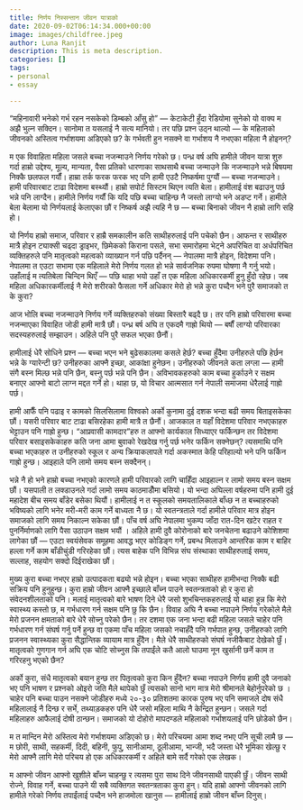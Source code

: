 ```yaml
---
title: निर्णय निस्सन्तान जीवन यात्राको
date: 2020-09-02T06:14:34.000+00:00
image: images/childfree.jpeg
author: Luna Ranjit
description: This is meta description.
categories: []
tags:
- personal
- essay

---
```

“महिनावारी भनेको गर्भ रहन नसकेको डिम्बको आँसु हो” — केटाकेटी हुँदा रेडियोमा सुनेको यो वाक्य म अझै भुल्न सक्दिन। सानोमा त यसलाई नै सत्य मानियो। तर पछि प्रश्न उठ्न थाल्यो — के महिलाको जीवनको अस्तित्व गर्भाशयमा अडिएको छ? के गर्भवती हुन नसक्ने वा गर्भाशय नै नभएका महिला नै होइनन्?

म एक विवाहिता महिला जसले बच्चा नजन्माउने निर्णय गरेको छ। पन्ध्र वर्ष अघि हामीले जीवन यात्रा शुरु गर्दा हाम्रो उद्देश्य, मूल्य, मान्यता, पैसा प्रतिको धारणाका साथसाथै बच्चा जन्माउने कि नजन्माउने भन्ने बिषयमा निक्कै छलफल गर्यौं। हाम्रा तर्क फरक फरक भए पनि हामी एउटै निष्कर्षमा पुग्यौं — बच्चा नजन्माउने। हामी परिवारबाट टाढा विदेशमा बस्थ्यौं। हाम्रो सपोर्ट सिस्टम थिएन त्यति बेला। हामीलाई वंश बढाउनु पर्छ भन्ने पनि लाग्दैन। हामीले निर्णय गर्यौं कि यदि पछि बच्चा चाहिन्छ नै जस्तो लाग्यो भने अडप्ट गर्ने। हामीले बेला बेलामा यो निर्णयलाई केलाएका छौं र निष्कर्ष अझै त्यहि नै छ — बच्चा बिनाको जीवन नै हाम्रो लागि सहि हो।

यो निर्णय हाम्रो समाज, परिवार र हाम्रै समकालीन कति साथीहरुलाई पनि पचेको छैन। आफन्त र साथीहरु मात्रै होइन ट्याक्सी चढ्दा ड्राइभर, छिमेकको किराना पसले, सभा समारोहमा भेट्ने अपरिचित वा अर्धपरिचित व्यक्तिहरुले पनि मातृत्वको महत्वको व्याख्यान गर्न पछि पर्दैनन् — नेपालमा मात्रै होइन, विदेशमा पनि। नेपालमा त एउटा सभामा एक महिलाले मेरो निर्णय गलत हो भन्ने सार्वजनिक रुपमा घोषणा नै गर्नु भयो। उहाँलाई म त्यतिबेला चिन्दिन थिएँ — पछि थाहा भयो उहाँ त एक महिला अधिकारकर्मी हुनु हुँदो रहेछ। जब महिला अधिकारकर्मीलाई नै मेरो शरीरको फैसला गर्ने अधिकार मेरो हो भन्ने कुरा पच्दैन भने पुरै समाजको त के कुरा?

आज भोलि बच्चा नजन्माउने निर्णय गर्ने व्यक्तिहरुको संख्या बिस्तारै बढ्दै छ। तर पनि हाम्रो परिवारमा बच्चा नजन्माएका विवाहित जोडी हामी मात्रै छौं। पन्ध्र बर्ष अघि त एकदमै गाह्रो थियो — बर्षौं लाग्यो परिवारका सदस्यहरुलाई सम्झाउन। अहिले पनि पुरै सफल भएका छैनौं।

हामीलाई धेरै सोधिने प्रश्न — बच्चा भएन भने बुढेसकालमा कसले हेर्छ? बच्चा हुँदैमा उनीहरुले पछि हेर्छन भन्ने के ग्यारेन्टी छ? उनीहरुका आफ्नै इच्छा, आकांक्षा हुनेछन। उनीहरुको जीवनले कता लग्ला — हामी संगै बस्न मिल्छ भन्ने पनि छैन, बस्नु पर्छ भन्ने पनि छैन। अविभावकहरुको काम बच्चा हुर्काउने र सक्षम बनाएर आफ्नो बाटो लाग्न मद्दत गर्ने हो। थाहा छ, यो विचार आत्मसात गर्न नेपाली समाजमा धेरैलाई गाह्रो पर्छ।

हामी आफैँ पनि पढाइ र कामको सिलसिलामा विश्वको अर्को कुनामा दुई दशक भन्दा बढी समय बिताइसकेका छौं। यसरी परिवार बाट टाढा बसिरहेका हामी मात्रै त छैनौं। आजकाल त यहाँ विदेशमा परिवार नभएकाहरु भेट्टाउन पनि गाह्रो हुन्छ। “आप्रवासी कामदार”हरु त आफ्नो कार्यकाल सिध्याएर फर्किन्छन तर विदेशमा परिवार बसाइसकेकाहरु कति जना आमा बुवाको रेखदेख गर्नु पर्छ भनेर फर्किन सक्नेछन्? त्यसमाथि पनि बच्चा भएकाहरु त उनीहरुको स्कूल र अन्य क्रियाकलापले गर्दा अकस्मात केहि परिहाल्यो भने पनि फर्किन गाह्रो हुन्छ। आइहाले पनि लामो समय बस्न सक्दैनन्।

भन्ने नै हो भने हाम्रो बच्चा नभएको कारणले हामी परिवारको लागि चाहिँदा आइहाल्न र लामो समय बस्न सक्षम छौं। यसपाली त लक्डाउनले गर्दा लामो समय काठमाडौँमा बसियो। यो भन्दा अघिल्ला वर्षहरुमा पनि हामी दुई महादेश बीच समय बाँडेर बसेका थियौं। हामीलाई न त स्कूलको समयतालिकाले बाँध्छ न त बच्चाहरुको भविष्यको लागि भनेर मरी-मरी काम गर्ने बाध्यता नै छ। यो स्वतन्त्रताले गर्दा हामीले परिवार मात्र होइन समाजको लागि समय निकाल्न सकेका छौं। पाँच वर्ष अघि नेपालमा भुकम्प जाँदा रात-दिन खटेर राहत र पुनर्निर्माणको लागि पैसा उठाउन सक्षम भयौं । अहिले हामी दुवै कोरोनाको बारे जनचेतना बढाउने कोशिशमा लागेका छौं — एउटा स्वयंसेवक समूहमा आवद्ध भएर कोडिङ्ग गर्ने, प्रबन्ध मिलाउने आन्तरिक काम र बाहिर हल्ला गर्ने काम बाँडीचुंडी गरिरहेका छौं। त्यस बाहेक पनि विभिन्न संघ संस्थाका साथीहरुलाई समय, सल्लाह, सहयोग सक्दो दिईराखेका छौं।

मुख्य कुरा बच्चा नभएर हाम्रो उत्पादकता बढ्यो भन्ने होइन। बच्चा भएका साथीहरु हामीभन्दा निक्कै बढी सक्रिय पनि हुनुहुन्छ। कुरा हाम्रो जीवन आफ्नै इच्छाले बाँच्न पाउने स्वतन्त्रताको हो र कुरा हो संवेदनशीलताको पनि। मलाई मातृत्वको बारे भाषण दिने धेरै जसो शुभचिन्तकहरुलाई यो थाहा हुन्न कि मेरो स्वास्थ्य कस्तो छ, म गर्भधारण गर्न सक्षम पनि छु कि छैन। विवाह अघि नै बच्चा नपाउने निर्णय गरेकोले मैले मेरो प्रजनन क्षमताको बारे धेरै सोच्नु परेको छैन। तर दशमा एक जना भन्दा बढी महिला जसले चाहेर पनि गर्भधारण गर्न संघर्ष गर्नु पर्ने हुन्छ वा एकमा पाँच महिला जसको नचाहँदै पनि गर्भपात हुन्छ, उनीहरुको लागि प्रजनन स्वास्थ्यका कुरा सैद्धान्तिक व्यायाम मात्र हुँदैन। मैले धेरै साथीहरुको संघर्ष नजीकैबाट देखेको छुँ। मातृत्वको गुणगान गर्न अघि एक चोटि सोच्नुस कि तपाईंले कतै आलो घाउमा नून खुर्सानी छर्ने काम त गरिरहनु भएको छैन?

अर्को कुरा, संधै मातृत्वको बयान हुन्छ तर पितृत्वको कुरा किन हुँदैन? बच्चा नपाउने निर्णय हामी दुवै जनाको भए पनि भाषण र प्रश्नको ओइरो जति मैले थापेको छुँ त्यसको सानो भाग मात्र मेरो श्रीमानले बेहोर्नुपरेको छ । चाहेर पनि बच्चा पाउन नसक्ने जोडीहरु मध्ये २०-३० प्रतिशतमा कारक पुरुष भए पनि समाजले दोष संधै महिलालाई नै दिन्छ र सर्भे, तथ्याड़कहरु पनि धेरै जसो महिला माथि नै केन्द्रित हुन्छन। जसले गर्दा महिलाहरु आफैलाई दोषी ठान्छन। समाजको यो दोहोरो मापदण्डले महिलाको गर्भाशयलाई पनि छोडेको छैन।

म त मान्दिन मेरो अस्तित्व मेरो गर्भाशयमा अडिएको छ। मेरो परिचयमा आमा शब्द नभए पनि सूची लामै छ — म छोरी, साथी, सहकर्मी, दिदी, बहिनी, फुपु, सानीआमा, ठूलीआमा, भान्जी, भदै जस्ता धेरै भूमिका खेल्छु र मेरो आफ्नै लागि मेरो परिचय हो एक अधिकारकर्मी र अहिले बामे सर्दै गरेको एक लेखक।

म आफ्नो जीवन आफ्नो खुशीले बाँच्न चाहन्छु र त्यसमा पुरा साथ दिने जीवनसाथी पाएकी छुँ। जीवन साथी रोज्ने, विवाह गर्ने, बच्चा पाउने यी सबै व्यक्तिगत स्वतन्त्रताका कुरा हुन्। यदि हाम्रो आफ्नो जीवनको लागि हामीले गरेको निर्णय तपाईंलाई पच्दैन भने हाजमोला खानुस — हामीलाई हाम्रो जीवन बाँच्न दिनुस्।